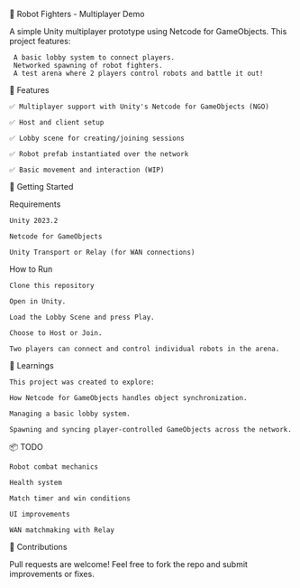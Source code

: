 🤖 Robot Fighters - Multiplayer Demo

A simple Unity multiplayer prototype using Netcode for GameObjects. This project features:

     A basic lobby system to connect players.
     Networked spawning of robot fighters.
     A test arena where 2 players control robots and battle it out!

🔧 Features

    ✅ Multiplayer support with Unity's Netcode for GameObjects (NGO)

    ✅ Host and client setup

    ✅ Lobby scene for creating/joining sessions

    ✅ Robot prefab instantiated over the network

    ✅ Basic movement and interaction (WIP)


🚀 Getting Started

Requirements

    Unity 2023.2 

    Netcode for GameObjects

    Unity Transport or Relay (for WAN connections)

How to Run

    Clone this repository

    Open in Unity.

    Load the Lobby Scene and press Play.

    Choose to Host or Join.

    Two players can connect and control individual robots in the arena.

🧠 Learnings

    This project was created to explore:

    How Netcode for GameObjects handles object synchronization.

    Managing a basic lobby system.

    Spawning and syncing player-controlled GameObjects across the network.

📦 TODO

    Robot combat mechanics

    Health system

    Match timer and win conditions

    UI improvements

    WAN matchmaking with Relay

🤝 Contributions

Pull requests are welcome! Feel free to fork the repo and submit improvements or fixes.
